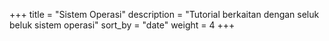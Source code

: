 +++
title = "Sistem Operasi"
description = "Tutorial berkaitan dengan seluk beluk sistem operasi"
sort_by = "date"
weight = 4
+++
